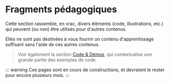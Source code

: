 # Fragments pédagogiques

Cette section rassemble, en vrac, divers éléments (code, illustrations, etc.) qui peuvent (ou non) être utilisés pour d'autres contenus.

Elles ne sont pas destinées à vous fournir un contenu d'apprentissage suffisant sans l'aide de ces autres contenus.

> Voir également la section [Code & Démos](/fundamentals/code-samples/), qui contextualise une grande partie des exemples de code.

::: warning
Ces pages sont en cours de constructions, et devraient le rester pour encore plusieurs mois.
:::
